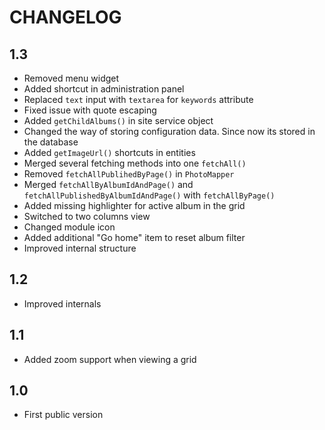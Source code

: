 CHANGELOG
=========

1.3
---

 * Removed menu widget
 * Added shortcut in administration panel
 * Replaced `text` input with `textarea` for `keywords` attribute
 * Fixed issue with quote escaping
 * Added `getChildAlbums()` in site service object
 * Changed the way of storing configuration data. Since now its stored in the database
 * Added `getImageUrl()` shortcuts in entities
 * Merged several fetching methods into one `fetchAll()`
 * Removed `fetchAllPublihedByPage()` in `PhotoMapper`
 * Merged `fetchAllByAlbumIdAndPage()` and `fetchAllPublishedByAlbumIdAndPage()` with `fetchAllByPage()`
 * Added missing highlighter for active album in the grid
 * Switched to two columns view
 * Changed module icon
 * Added additional "Go home" item to reset album filter
 * Improved internal structure

1.2
---

 * Improved internals

1.1
---

 * Added zoom support when viewing a grid

1.0
---

 * First public version